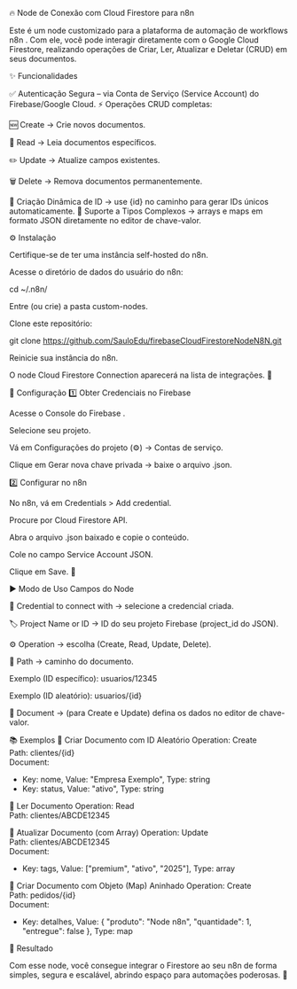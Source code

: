 🔥 Node de Conexão com Cloud Firestore para n8n

Este é um node customizado para a plataforma de automação de workflows n8n
.
Com ele, você pode interagir diretamente com o Google Cloud Firestore, realizando operações de Criar, Ler, Atualizar e Deletar (CRUD) em seus documentos.

✨ Funcionalidades

✅ Autenticação Segura – via Conta de Serviço (Service Account) do Firebase/Google Cloud.
⚡ Operações CRUD completas:

🆕 Create → Crie novos documentos.

📖 Read → Leia documentos específicos.

✏️ Update → Atualize campos existentes.

🗑️ Delete → Remova documentos permanentemente.

🔑 Criação Dinâmica de ID → use {id} no caminho para gerar IDs únicos automaticamente.
🧩 Suporte a Tipos Complexos → arrays e maps em formato JSON diretamente no editor de chave-valor.

⚙️ Instalação

Certifique-se de ter uma instância self-hosted do n8n.

Acesse o diretório de dados do usuário do n8n:

cd ~/.n8n/


Entre (ou crie) a pasta custom-nodes.

Clone este repositório:

git clone https://github.com/SauloEdu/firebaseCloudFirestoreNodeN8N.git


Reinicie sua instância do n8n.

O node Cloud Firestore Connection aparecerá na lista de integrações. 🚀

🔑 Configuração
1️⃣ Obter Credenciais no Firebase

Acesse o Console do Firebase
.

Selecione seu projeto.

Vá em Configurações do projeto (⚙️) → Contas de serviço.

Clique em Gerar nova chave privada → baixe o arquivo .json.

2️⃣ Configurar no n8n

No n8n, vá em Credentials > Add credential.

Procure por Cloud Firestore API.

Abra o arquivo .json baixado e copie o conteúdo.

Cole no campo Service Account JSON.

Clique em Save. 🎉

▶️ Modo de Uso
Campos do Node

🔐 Credential to connect with → selecione a credencial criada.

🏷️ Project Name or ID → ID do seu projeto Firebase (project_id do JSON).

⚙️ Operation → escolha (Create, Read, Update, Delete).

📂 Path → caminho do documento.

Exemplo (ID específico): usuarios/12345

Exemplo (ID aleatório): usuarios/{id}

📝 Document → (para Create e Update) defina os dados no editor de chave-valor.

📚 Exemplos
🔹 Criar Documento com ID Aleatório
Operation: Create  
Path: clientes/{id}  
Document:  
  - Key: nome, Value: "Empresa Exemplo", Type: string  
  - Key: status, Value: "ativo", Type: string  

🔹 Ler Documento
Operation: Read  
Path: clientes/ABCDE12345

🔹 Atualizar Documento (com Array)
Operation: Update  
Path: clientes/ABCDE12345  
Document:  
  - Key: tags, Value: ["premium", "ativo", "2025"], Type: array  

🔹 Criar Documento com Objeto (Map) Aninhado
Operation: Create  
Path: pedidos/{id}  
Document:  
  - Key: detalhes, Value: { "produto": "Node n8n", "quantidade": 1, "entregue": false }, Type: map  

🎯 Resultado

Com esse node, você consegue integrar o Firestore ao seu n8n de forma simples, segura e escalável, abrindo espaço para automações poderosas. 🚀